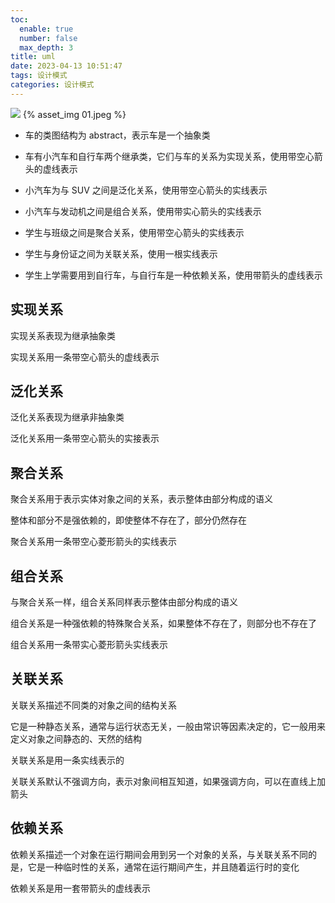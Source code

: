 ```yaml
---
toc:
  enable: true
  number: false
  max_depth: 3
title: uml
date: 2023-04-13 10:51:47
tags: 设计模式
categories: 设计模式
---
```


![](../Picture/DesignPattern/uml/01.jpeg)
{% asset_img 01.jpeg %}

- 车的类图结构为 abstract，表示车是一个抽象类

- 车有小汽车和自行车两个继承类，它们与车的关系为实现关系，使用带空心箭头的虚线表示

- 小汽车为与 SUV 之间是泛化关系，使用带空心箭头的实线表示

- 小汽车与发动机之间是组合关系，使用带实心箭头的实线表示

- 学生与班级之间是聚合关系，使用带空心箭头的实线表示

- 学生与身份证之间为关联关系，使用一根实线表示

- 学生上学需要用到自行车，与自行车是一种依赖关系，使用带箭头的虚线表示

## 实现关系

实现关系表现为继承抽象类

实现关系用一条带空心箭头的虚线表示

## 泛化关系

泛化关系表现为继承非抽象类

泛化关系用一条带空心箭头的实接表示

## 聚合关系

聚合关系用于表示实体对象之间的关系，表示整体由部分构成的语义

整体和部分不是强依赖的，即使整体不存在了，部分仍然存在

聚合关系用一条带空心菱形箭头的实线表示

## 组合关系

与聚合关系一样，组合关系同样表示整体由部分构成的语义

组合关系是一种强依赖的特殊聚合关系，如果整体不存在了，则部分也不存在了

组合关系用一条带实心菱形箭头实线表示

## 关联关系

关联关系描述不同类的对象之间的结构关系

它是一种静态关系，通常与运行状态无关，一般由常识等因素决定的，它一般用来定义对象之间静态的、天然的结构

关联关系是用一条实线表示的

关联关系默认不强调方向，表示对象间相互知道，如果强调方向，可以在直线上加箭头

## 依赖关系

依赖关系描述一个对象在运行期间会用到另一个对象的关系，与关联关系不同的是，它是一种临时性的关系，通常在运行期间产生，并且随着运行时的变化

依赖关系是用一套带箭头的虚线表示